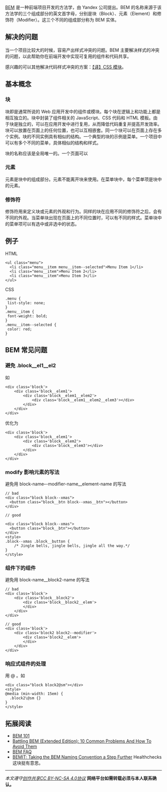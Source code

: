 [BEM](http://getbem.com/) 是一种前端项目开发的方法学，由 Yandex 公司提出。BEM 的名称来源于该方法学的三个组成部分的英文首字母，分别是块（Block）、元素（Element）和修饰符（Modifier）。这三个不同的组成部分称为 BEM 实体。

## 解决的问题
当一个项目比较大的时候，容易产出样式冲突的问题。BEM 主要解决样式的冲突的问题，以此帮助你在前端开发中实现可复用的组件和代码共享。

感兴趣的可以其他解决代码样式冲突的方案：[【译】CSS 模块](http://www.w3ctech.com/topic/1479)。

## 基本概念
### 块
块即是通常所说的 Web 应用开发中的组件或模块。每个块在逻辑上和功能上都是相互独立的。块中封装了组件相关的 JavaScript、CSS 代码和 HTML 模板。由于块是独立的，可以在应用开发中进行复用，从而降低代码重复并提高开发效率。块可以放置在页面上的任何位置，也可以互相嵌套。同一个块可以在页面上存在多个实例。块的不同实例具有相似的结构。一个典型的块的示例是菜单。一个项目中可以有多个不同的菜单，具体相似的结构和样式。

块的名称应该是全局唯一的。一个页面可以

### 元素
元素是块中的组成部分。元素不能离开块来使用。在菜单块中，每个菜单项是块中的元素。

### 修饰符
修饰符用来定义块或元素的外观和行为。同样的块在应用不同的修饰符之后，会有不同的外观。当菜单块出现在页面上的不同位置时，可以有不同的样式。菜单块中的菜单项可以有选中或非选中的状态。

## 例子
HTML
```
<ul class="menu">
  <li class="menu__item menu__item--selected">Menu Item 1</li>
  <li class="menu__item">Menu Item 2</li>
  <li class="menu__item">Menu Item 3</li>
</ul>
```

CSS
```
.menu {
 list-style: none;
}
.menu__item {
 font-weight: bold;
}
.menu__item--selected {
 color: red;
}
```

## BEM 常见问题
### 避免 .block__el1__el2
如
```
<div class='block'>
    <div class='block__elem1'>
        <div class='block__elem1__elem2'>
            <div class='block__elem1__elem2__elem3'></div>
        </div>
    </div>
</div>
```

优化为
```
<div class='block'>
    <div class='block__elem1'>
        <div class='block__elem2'>
            <div class='block__elem3'></div>
        </div>
    </div>
</div>
```

### modify 影响元素的写法
避免用 block-name–-modifier-name__element-name 的写法
```
// bad
<div class="block block--xmas">
  <button class="block__btn block--xmas__btn"></button>
</div>

// good

<div class="block block--xmas">
  <button class="block__btn"></button>
</div>
<style>
.block--xmas .block__button {
    /* Jingle bells, jingle bells, jingle all the way.*/
}
</style>
```

### 组件下的组件
避免用 block-name__block2-name 的写法

```
// bad
<div class='block'>
    <div class='block__block2'>
        <div class='block__block2__elem'>
        </div>
    </div>
</div>

// good
<div class='block'>
    <div class='block2 block2--modifier'>
        <div class='block2__elem'>
        </div>
    </div>
</div>
```

### 响应式组件的处理
用 @ 。如
```
<div class="block block2@sm"></div>
<style>
@media (min-width: 15em) {
  .block2\@sm {}
}
</style>
```

## 拓展阅读
* [BEM 101](https://css-tricks.com/bem-101/)
* [Battling BEM (Extended Edition): 10 Common Problems And How To Avoid Them](https://www.smashingmagazine.com/2016/06/battling-bem-extended-edition-common-problems-and-how-to-avoid-them/)
* [BEM FAQ](http://getbem.com/faq/#custom-tags-for-blocks)
* [BEMIT: Taking the BEM Naming Convention a Step Further](http://csswizardry.com/2015/08/bemit-taking-the-bem-naming-convention-a-step-further/) Healthchecks 这块挺有意思。

***

*本文遵守[创作共享CC BY-NC-SA 4.0协议](http://creativecommons.org/licenses/by-nc-sa/4.0/)*
**网络平台如需转载必须与本人联系确认。**
